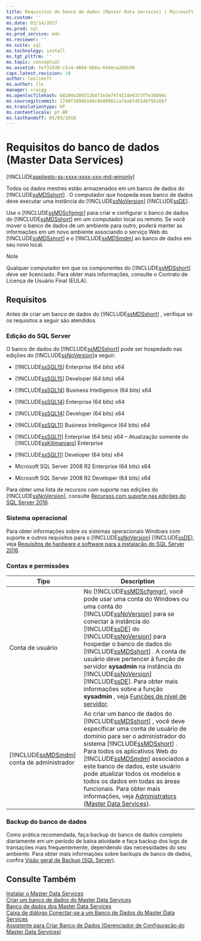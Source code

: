 ```yaml
---
title: Requisitos do banco de dados (Master Data Services) | Microsoft Docs
ms.custom: ''
ms.date: 03/14/2017
ms.prod: sql
ms.prod_service: mds
ms.reviewer: ''
ms.suite: sql
ms.technology: install
ms.tgt_pltfrm: ''
ms.topic: conceptual
ms.assetid: fe731839-c5c4-4884-bb6a-644eca28bb30
caps.latest.revision: 18
author: leolimsft
ms.author: lle
manager: craigg
ms.openlocfilehash: b8284a280313b873e3e747431de0373ffe30b94c
ms.sourcegitcommit: 1740f3090b168c0e809611a7aa6fd514075616bf
ms.translationtype: HT
ms.contentlocale: pt-BR
ms.lasthandoff: 05/03/2018
---
```

# <a name="database-requirements-master-data-services"></a>Requisitos do banco de dados (Master Data Services)

[!INCLUDE[appliesto-ss-xxxx-xxxx-xxx-md-winonly](../../includes/appliesto-ss-xxxx-xxxx-xxx-md-winonly.md)]

  Todos os dados mestres estão armazenados em um banco de dados do [!INCLUDE[ssMDSshort](../../includes/ssmdsshort-md.md)] . O computador que hospeda esse banco de dados deve executar uma instância do [!INCLUDE[ssNoVersion](../../includes/ssnoversion-md.md)] [!INCLUDE[ssDE](../../includes/ssde-md.md)].  
  
 Use o [!INCLUDE[ssMDScfgmgr](../../includes/ssmdscfgmgr-md.md)] para criar e configurar o banco de dados do [!INCLUDE[ssMDSshort](../../includes/ssmdsshort-md.md)] em um computador local ou remoto. Se você mover o banco de dados de um ambiente para outro, poderá manter as informações em um novo ambiente associando o serviço Web do [!INCLUDE[ssMDSshort](../../includes/ssmdsshort-md.md)] e o [!INCLUDE[ssMDSmdm](../../includes/ssmdsmdm-md.md)] ao banco de dados em seu novo local.  
  
> [!NOTE]  
>  Qualquer computador em que os componentes do [!INCLUDE[ssMDSshort](../../includes/ssmdsshort-md.md)] deve ser licenciado. Para obter mais informações, consulte o Contrato de Licença de Usuário Final (EULA).  
  
## <a name="requirements"></a>Requisitos  
 Antes de criar um banco de dados do [!INCLUDE[ssMDSshort](../../includes/ssmdsshort-md.md)] , verifique se os requisitos a seguir são atendidos.  
  
### <a name="sql-server-edition"></a>Edição do SQL Server  
 O banco de dados do [!INCLUDE[ssMDSshort](../../includes/ssmdsshort-md.md)] pode ser hospedado nas edições do [!INCLUDE[ssNoVersion](../../includes/ssnoversion-md.md)]a seguir:  
  
 
-   [!INCLUDE[ssSQL15](../../includes/sssql15-md.md)] Enterprise (64 bits) x64  
  
-   [!INCLUDE[ssSQL15](../../includes/sssql15-md.md)] Developer (64 bits) x64  
  
-   [!INCLUDE[ssSQL14](../../includes/sssql14-md.md)] Business Intelligence (64 bits) x64  
  
-   [!INCLUDE[ssSQL14](../../includes/sssql14-md.md)] Enterprise (64 bits) x64  
  
-   [!INCLUDE[ssSQL14](../../includes/sssql14-md.md)] Developer (64 bits) x64  
  
-   [!INCLUDE[ssSQL11](../../includes/sssql11-md.md)] Business Intelligence (64 bits) x64  
  
-   [!INCLUDE[ssSQL11](../../includes/sssql11-md.md)] Enterprise (64 bits) x64 – Atualização somente do [!INCLUDE[ssKilimanjaro](../../includes/sskilimanjaro-md.md)] Enterprise  
  
-   [!INCLUDE[ssSQL11](../../includes/sssql11-md.md)] Developer (64 bits) x64  
  
-   Microsoft SQL Server 2008 R2 Enterprise (64 bits) x64  
  
-   Microsoft SQL Server 2008 R2 Developer (64 bits) x64  
  
 Para obter uma lista de recursos com suporte nas edições do [!INCLUDE[ssNoVersion](../../includes/ssnoversion-md.md)], consulte [Recursos com suporte nas edições do SQL Server 2016](../../sql-server/editions-and-supported-features-for-sql-server-2016.md). 
  
### <a name="operating-system"></a>Sistema operacional  
 Para obter informações sobre os sistemas operacionais Windows com suporte e outros requisitos para o [!INCLUDE[ssNoVersion](../../includes/ssnoversion-md.md)] [!INCLUDE[ssDE](../../includes/ssde-md.md)], veja [Requisitos de hardware e software para a instalação do SQL Server 2016](../../sql-server/install/hardware-and-software-requirements-for-installing-sql-server.md).  
  
### <a name="accounts-and-permissions"></a>Contas e permissões  
  
|Tipo|Description|  
|----------|-----------------|  
|Conta de usuário|No [!INCLUDE[ssMDScfgmgr](../../includes/ssmdscfgmgr-md.md)], você pode usar uma conta do Windows ou uma conta do [!INCLUDE[ssNoVersion](../../includes/ssnoversion-md.md)] para se conectar à instância do [!INCLUDE[ssDE](../../includes/ssde-md.md)] do [!INCLUDE[ssNoVersion](../../includes/ssnoversion-md.md)] para hospedar o banco de dados do [!INCLUDE[ssMDSshort](../../includes/ssmdsshort-md.md)] . A conta de usuário deve pertencer à função de servidor **sysadmin** na instância do [!INCLUDE[ssNoVersion](../../includes/ssnoversion-md.md)] [!INCLUDE[ssDE](../../includes/ssde-md.md)]. Para obter mais informações sobre a função **sysadmin** , veja [Funções de nível de servidor](../../relational-databases/security/authentication-access/server-level-roles.md).|  
|[!INCLUDE[ssMDSmdm](../../includes/ssmdsmdm-md.md)] conta de administrador|Ao criar um banco de dados do [!INCLUDE[ssMDSshort](../../includes/ssmdsshort-md.md)] , você deve especificar uma conta de usuário de domínio para ser o administrador do sistema [!INCLUDE[ssMDSshort](../../includes/ssmdsshort-md.md)] . Para todos os aplicativos Web do [!INCLUDE[ssMDSmdm](../../includes/ssmdsmdm-md.md)] associados a este banco de dados, este usuário pode atualizar todos os modelos e todos os dados em todas as áreas funcionais. Para obter mais informações, veja [Administrators &#40;Master Data Services&#41;](../../master-data-services/administrators-master-data-services.md).|  
  
### <a name="database-backup"></a>Backup do banco de dados  
 Como prática recomendada, faça backup do banco de dados completo diariamente em um período de baixa atividade e faça backup dos logs de transações mais frequentemente, dependendo das necessidades do seu ambiente. Para obter mais informações sobre backups de banco de dados, confira [Visão geral de Backup &#40;SQL Server&#41;](../../relational-databases/backup-restore/backup-overview-sql-server.md).  
  
## <a name="see-also"></a>Consulte Também  
 [Instalar o Master Data Services](../../master-data-services/install-windows/install-master-data-services.md)   
 [Criar um banco de dados do Master Data Services](../../master-data-services/install-windows/create-a-master-data-services-database.md)   
 [Banco de dados dos Master Data Services](../../master-data-services/master-data-services-database.md)   
 [Caixa de diálogo Conectar-se a um Banco de Dados do Master Data Services](../../master-data-services/connect-to-a-master-data-services-database-dialog-box.md)   
 [Assistente para Criar Banco de Dados &#40;Gerenciador de Configuração do Master Data Services&#41;](../../master-data-services/create-database-wizard-master-data-services-configuration-manager.md)  
  
  

